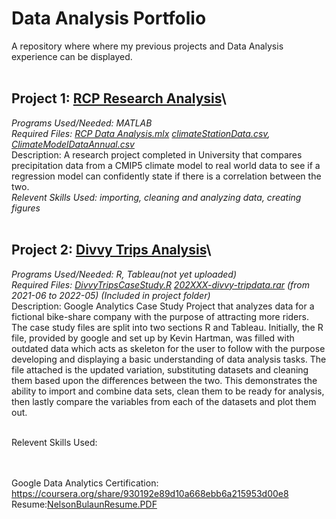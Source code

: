 # Data Analysis Portfolio
A repository where where my previous projects and Data Analysis experience can be displayed. \
<br />
## **Project 1: [RCP Research Analysis](/Project%201%20RCP%20Research%20Analysis)**\
_Programs Used/Needed: MATLAB_\
_Required Files: [RCP Data Analysis.mlx](/Project%201%20RCP%20Research%20Analysis/RCP%20Data%20Analysis.mlx) [climateStationData.csv](/Project%201%20RCP%20Research%20Analysis/climateStationData.csv), [ClimateModelDataAnnual.csv](/Project%201%20RCP%20Research%20Analysis/ClimateModelDataAnnual.csv)_ \
Description: A research project completed in University that compares precipitation data from a CMIP5 climate model to real world data to see if a regression model can confidently state if there is a correlation between the two. \
_Relevent Skills Used: importing, cleaning and analyzing data, creating figures_
<br />
<br />
## **Project 2: [Divvy Trips Analysis](/Project%202%20Divvy%20Trip%20Analysis)**\
_Programs Used/Needed: R, Tableau(not yet uploaded)_ \
_Required Files: [DivvyTripsCaseStudy.R](/Project%202%20Divvy%20Trip%20Analysis/DivvyTripsCaseStudy.R) [202XXX-divvy-tripdata.rar](/Project%202%20Divvy%20Trip%20Analysis)  (from 2021-06 to 2022-05) (Included in project folder)_ \
Description: Google Analytics Case Study Project that analyzes data for a fictional bike-share company with the purpose of attracting more riders. The case study files are split into two sections R and Tableau. Initially, the R file, provided by google and set up by Kevin Hartman, was filled with outdated data which acts as skeleton for the user to follow with the purpose developing and displaying a basic understanding of data analysis tasks. The file attached is the updated variation, substituting datasets and cleaning them based upon the differences between the two. This demonstrates the ability to import and combine data sets, clean them to be ready for analysis, then lastly compare the variables from each of the datasets and plot them out. 


\
Relevent Skills Used: 

\
\
Google Data Analytics Certification: https://coursera.org/share/930192e89d10a668ebb6a215953d00e8 \
Resume:[NelsonBulaunResume.PDF](/NelsonBulaunResume.PDF)
